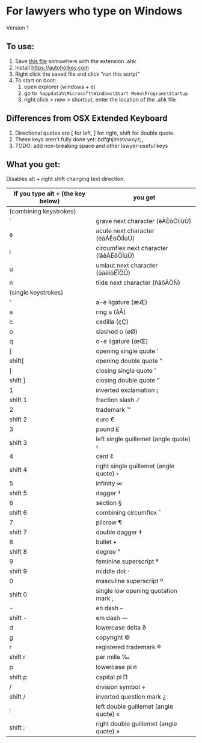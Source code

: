 # For lawyers who type on Windows

Version 1

## To use:
1. Save [this file](https://raw.githubusercontent.com/saizai/autohotkeys_for_lawyers/master/autohotkeys_for_lawyers.ahk) somwehere with the extension .ahk
2. Install https://autohotkey.com
3. Right click the saved file and click "run this script"
4. To start on boot:
   1. open explorer (windows + e)
   2. go to  `%appdata%\Microsoft\Windows\Start Menu\Programs\Startup`
   3. right click > new > shortcut, enter the location of the .ahk file

## Differences from OSX Extended Keyboard

1. Directional quotes are \[ for left, ] for right, shift for double quote.
2. These keys aren't fully done yet: bdfghjlmstvwxyz;,.
3. TODO: add non-breaking space and other lawyer-useful keys

## What you get:

Disables alt + right shift changing text direction.

|If you type alt + (the key below)|you get|
|--------------------------------|------|
|(combining keystrokes)||
|\`|grave next character (èÀÈòÒìÌùÙ)|
|e|acute next character (éáÁÉóÓíÍúÚ)|
|i|circumflex next character (îâêÂÊôÔÎûÛ)|
|u|umlaut next character (üäëïöËÏÖÜ)|
|n|tilde next character (ñãõÃÕÑ)|
|(single keystrokes)||
|'|a-e ligature (æÆ)|
|a|ring a (åÅ)|
|c|cedilla (çÇ)|
|o|slashed o (øØ)|
|q|o-e ligature (œŒ)|
|\[|opening single quote ‘|
|shift\[|opening double quote “|
|]|closing single quote ’|
|shift ]|closing double quote ”|
|1|inverted exclamation ¡|
|shift 1|fraction slash  ⁄|
|2|trademark ™|
|shift 2|euro €|
|3|pound £|
|shift 3|left single guillemet (angle quote) ‹|
|4|cent ¢|
|shift 4|right single guillemet (angle quote) ›|
|5|infinity ∞|
|shift 5|dagger †|
|6|section §|
|shift 6|combining circumflex ̂ |
|7|pilcrow ¶|
|shift 7|double dagger ‡|
|8|bullet •|
|shift 8|degree °|
|9|feminine superscript ª|
|shift 9|middle dot ·|
|0|masculine superscript º|
|shift 0|single low opening quotation mark ‚|
|-|en dash –|
|shift -|em dash —|
|d|lowercase delta ∂|
|g|copyright ©|
|r|registered trademark ®|
|shift r|per mille ‰|
|p|lowercase pi ᴨ|
|shift p|capital pi Π|
|/|division symbol ÷|
|shift /|inverted question mark ¿|
|:|left double guillemet (angle quote) «|
|shift :|right double guillemet (angle quote) »|
